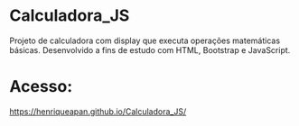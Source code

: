 # Calculadora_JS
Projeto de calculadora com display que executa operações matemáticas básicas. 
Desenvolvido a fins de estudo com HTML, Bootstrap e JavaScript.
# Acesso:
https://henriqueapan.github.io/Calculadora_JS/
